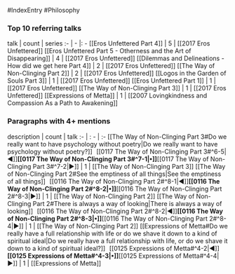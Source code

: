 #IndexEntry #Philosophy

### Top 10 referring talks
talk | count | series
:- | - |: -
[[Eros Unfettered Part 4]] | 5 | [[2017 Eros Unfettered]]
[[Eros Unfettered Part 5 - Otherness and the Art of Disappearing]] | 4 | [[2017 Eros Unfettered]]
[[Dilemmas and Delineations - How did we get here Part 4]] | 2 | [[2017 Eros Unfettered]]
[[The Way of Non-Clinging Part 2]] | 2 | [[2017 Eros Unfettered]]
[[Logos in the Garden of Souls Part 3]] | 1 | [[2017 Eros Unfettered]]
[[Eros Unfettered Part 1]] | 1 | [[2017 Eros Unfettered]]
[[The Way of Non-Clinging Part 3]] | 1 | [[2017 Eros Unfettered]]
[[Expressions of Metta]] | 1 | [[2007 Lovingkindness and Compassion As a Path to Awakening]]

### Paragraphs with 4+ mentions
description | count | talk
:- | : - | :-
[[The Way of Non-Clinging Part 3#Do we really want to have psychology without poetry\|Do we really want to have psychology without poetry?]] &nbsp;&nbsp;[[0117 The Way of Non-Clinging Part 3#^6-5\|◀]]**[[0117 The Way of Non-Clinging Part 3#^7-1\|•]]**[[0117 The Way of Non-Clinging Part 3#^7-2\|▶]] | 1 | [[The Way of Non-Clinging Part 3]]
[[The Way of Non-Clinging Part 2#See the emptiness of all things\|See the emptiness of all things]] &nbsp;&nbsp;[[0116 The Way of Non-Clinging Part 2#^8-1\|◀]]**[[0116 The Way of Non-Clinging Part 2#^8-2\|•]]**[[0116 The Way of Non-Clinging Part 2#^8-3\|▶]] | 1 | [[The Way of Non-Clinging Part 2]]
[[The Way of Non-Clinging Part 2#There is always a way of looking\|There is always a way of looking]] &nbsp;&nbsp;[[0116 The Way of Non-Clinging Part 2#^8-2\|◀]]**[[0116 The Way of Non-Clinging Part 2#^8-3\|•]]**[[0116 The Way of Non-Clinging Part 2#^8-4\|▶]] | 1 | [[The Way of Non-Clinging Part 2]]
[[Expressions of Metta#Do we really have a full relationship with life or do we shave it down to a kind of spiritual ideal\|Do we really have a full relationship with life, or do we shave it down to a kind of spiritual ideal?]] &nbsp;&nbsp;[[0125 Expressions of Metta#^4-2\|◀]]**[[0125 Expressions of Metta#^4-3\|•]]**[[0125 Expressions of Metta#^4-4\|▶]] | 1 | [[Expressions of Metta]]


